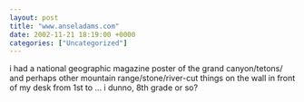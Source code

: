 ```yaml
---
layout: post
title: "www.anseladams.com"
date: 2002-11-21 18:19:00 +0000
categories: ["Uncategorized"]
---
```


i had a national geographic magazine poster of the grand canyon/tetons/ and perhaps other mountain range/stone/river-cut things on the wall in front of my desk from 1st to ... i dunno, 8th grade or so?